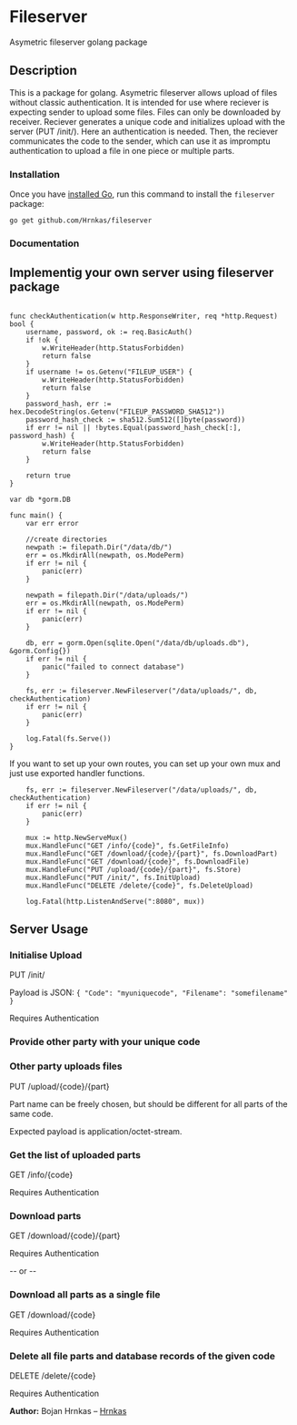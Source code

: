 # Fileserver

Asymetric fileserver golang package

## Description

This is a package for golang.
Asymetric fileserver allows upload of files without classic authentication.
It is intended for use where reciever is expecting sender to upload some files. Files can only be downloaded by receiver.
Reciever generates a unique code and initializes upload with the server (PUT /init/). Here an authentication is needed.
Then, the reciever communicates the code to the sender, which can use it as impromptu authentication to upload a file in one piece or multiple parts.

### Installation

Once you have [installed Go][golang-install], run this command
to install the `fileserver` package:

    go get github.com/Hrnkas/fileserver
    
### Documentation

## Implementig your own server using fileserver package

```golang

func checkAuthentication(w http.ResponseWriter, req *http.Request) bool {
	username, password, ok := req.BasicAuth()
	if !ok {
		w.WriteHeader(http.StatusForbidden)
		return false
	}
	if username != os.Getenv("FILEUP_USER") {
		w.WriteHeader(http.StatusForbidden)
		return false
	}
	password_hash, err := hex.DecodeString(os.Getenv("FILEUP_PASSWORD_SHA512"))
	password_hash_check := sha512.Sum512([]byte(password))
	if err != nil || !bytes.Equal(password_hash_check[:], password_hash) {
		w.WriteHeader(http.StatusForbidden)
		return false
	}

	return true
}

var db *gorm.DB

func main() {
	var err error

	//create directories
	newpath := filepath.Dir("/data/db/")
	err = os.MkdirAll(newpath, os.ModePerm)
	if err != nil {
		panic(err)
	}

	newpath = filepath.Dir("/data/uploads/")
	err = os.MkdirAll(newpath, os.ModePerm)
	if err != nil {
		panic(err)
	}

	db, err = gorm.Open(sqlite.Open("/data/db/uploads.db"), &gorm.Config{})
	if err != nil {
		panic("failed to connect database")
	}

	fs, err := fileserver.NewFileserver("/data/uploads/", db, checkAuthentication)
	if err != nil {
		panic(err)
	}

	log.Fatal(fs.Serve())
}
```

If you want to set up your own routes, you can set up your own mux and just use exported handler functions.

```golang
	fs, err := fileserver.NewFileserver("/data/uploads/", db, checkAuthentication)
	if err != nil {
		panic(err)
	}

	mux := http.NewServeMux()
	mux.HandleFunc("GET /info/{code}", fs.GetFileInfo)
	mux.HandleFunc("GET /download/{code}/{part}", fs.DownloadPart)
	mux.HandleFunc("GET /download/{code}", fs.DownloadFile)
	mux.HandleFunc("PUT /upload/{code}/{part}", fs.Store)
	mux.HandleFunc("PUT /init/", fs.InitUpload)
	mux.HandleFunc("DELETE /delete/{code}", fs.DeleteUpload)

	log.Fatal(http.ListenAndServe(":8080", mux))
```

## Server Usage

### Initialise Upload
PUT /init/

Payload is JSON:
`{ "Code": "myuniquecode", "Filename": "somefilename" }`

Requires Authentication

### Provide other party with your unique code

### Other party uploads files
PUT /upload/{code}/{part}

Part name can be freely chosen, but should be different for all parts of the same code.

Expected payload is application/octet-stream.

### Get the list of uploaded parts
GET /info/{code}

Requires Authentication

### Download parts
GET /download/{code}/{part}

Requires Authentication


-- or -- 

### Download all parts as a single file
GET /download/{code}

Requires Authentication

### Delete all file parts and database records of the given code
DELETE /delete/{code}

Requires Authentication




**Author:** Bojan Hrnkas – [Hrnkas](https://github.com/Hrnkas)

[golang-install]: http://golang.org/doc/install.html
